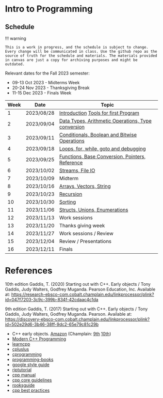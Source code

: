 # Intro to Programming

## Schedule

!!! warning
    
    This is a work in progress, and the schedule is subject to change. Every change will be communicated in class. Use the github repo as the source of truth for the schedule and materials. The materials provided in canvas are just a copy for archiving purposes and might be outdated.

Relevant dates for the Fall 2023 semester:

- 09-13 Oct 2023 - Midterms Week
- 20-24 Nov 2023 - Thanksgiving Break
- 11-15 Dec 2023 - Finals Week

| Week | Date       | Topic                                                                                     |
|------|------------|-------------------------------------------------------------------------------------------|
| 1    | 2023/08/28 | [Introduction](01-introduction/README.md) [Tools for first Program](02-tooling/README.md) |
| 2    | 2023/09/04 | [Data Types, Arithmetic Operations, Type conversion](03-datatypes/README.md)              |
| 3    | 2023/09/11 | [Conditionals, Boolean and Bitwise Operations](04-conditionals//README.md)                |
| 4    | 2023/09/18 | [Loops, for, while, goto and debugging](05-loops//README.md)                              |
| 5    | 2023/09/25 | [Functions, Base Conversion, Pointers, Reference](06-functions/README.md)                 |
| 6    | 2023/10/02 | [Streams, File IO](07-streams/README.md)                                                  |
| 7    | 2023/10/09 | Midterm                                                                                   |
| 8    | 2023/10/16 | [Arrays, Vectors, String](08-arrays/README.md)                                            | 
| 9    | 2023/10/23 | [Recursion](09-recursion/README.md)                                                       |
| 10   | 2023/10/30 | [Sorting](10-sorting/README.md)                                                           |
| 11   | 2023/11/06 | [Structs, Unions, Enumerations](11-structs/README.md)                                     |
| 12   | 2023/11/13 | Work sessions                                                                             |
| 13   | 2023/11/20 | Thanks giving week                                                                        |
| 14   | 2023/11/27 | Work sessions / Review                                                                    |
| 15   | 2023/12/04 | Review / Presentations                                                                    |
| 16   | 2023/12/11 | Finals                                                                                    |


# References


 

10th edition
Gaddis, T. (2020) Starting out with C++. Early objects / Tony Gaddis, Judy Walters, Godfrey Muganda. Pearson Education, Inc. Available at: https://research-ebsco-com.cobalt.champlain.edu/linkprocessor/plink?id=047f7203-3c9c-399b-834f-42cdaac4c1da

9th edition
Gaddis, T. (2017) Starting out with C++. Early objects / Tony Gaddis, Judy Walters, Godfrey Muganda. Pearson. Available at: https://discovery-ebsco-com.cobalt.champlain.edu/linkprocessor/plink?id=502e29d6-3b46-38ff-9dc2-65e79c81c29b

- C++ early objects. [Amazon](https://a.co/d/3L7C77q) (Champlain: [9th](https://research-ebsco-com.cobalt.champlain.edu/linkprocessor/plink?id=047f7203-3c9c-399b-834f-42cdaac4c1da) [10th](https://discovery-ebsco-com.cobalt.champlain.edu/linkprocessor/plink?id=502e29d6-3b46-38ff-9dc2-65e79c81c29b))
- [Modern C++ Programming](https://github.com/federico-busato/Modern-CPP-Programming)
- [learncpp](https://www.learncpp.com/)
- [cpluslus](https://cplusplus.com/doc/tutorial/)
- [cprogramming](https://www.cprogramming.com/tutorial/c++-tutorial.html)
- [programming-books](https://www.programming-books.io/essential/cpp/)
- [google style guide](https://google.github.io/styleguide/cppguide.html)
- [riptutorial](https://riptutorial.com/cplusplus)
- [cpp manual](https://cppreference.com/)
- [cpp core guidelines](https://isocpp.github.io/CppCoreGuidelines/CppCoreGuidelines)
- [rooksguide](https://rooksguide.files.wordpress.com/2013/12/rooks-guide-isbn-version.pdf)
- [cpp best practices](https://lefticus.gitbooks.io/cpp-best-practices/content/)
